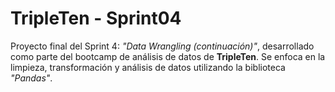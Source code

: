 # TripleTen - Sprint04
Proyecto final del Sprint 4: *"Data Wrangling (continuación)"*, desarrollado como parte del bootcamp de análisis de datos de **TripleTen**. Se enfoca en la limpieza, transformación y análisis de datos utilizando la biblioteca *"Pandas"*.
